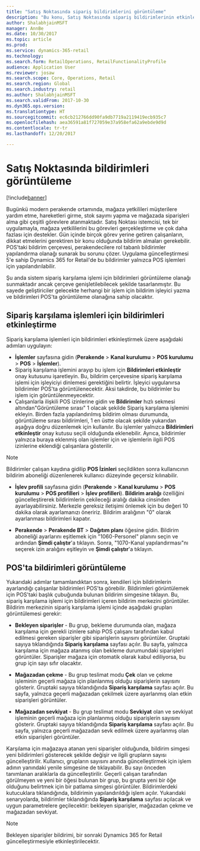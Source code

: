 ```yaml
---
title: "Satış Noktasında sipariş bildirimlerini görüntüleme"
description: "Bu konu, Satış Noktasında sipariş bildirimlerinin etkinleştirilmesini diğer işlemlere genişletilebilen bildirim çerçevesini açıklar."
author: ShalabhjainMSFT
manager: AnnBe
ms.date: 10/30/2017
ms.topic: article
ms.prod: 
ms.service: dynamics-365-retail
ms.technology: 
ms.search.form: RetailOperations, RetailFunctionalityProfile
audience: Application User
ms.reviewer: josaw
ms.search.scope: Core, Operations, Retail
ms.search.region: Global
ms.search.industry: retail
ms.author: ShalabhjainMSFT
ms.search.validFrom: 2017-10-30
ms.dyn365.ops.version: 
ms.translationtype: HT
ms.sourcegitcommit: ec6cb212766dd90fa9db7719a2119419ecb935c7
ms.openlocfilehash: aea36591a81f727059e37a958efa62a9ebde9d9d
ms.contentlocale: tr-tr
ms.lasthandoff: 12/20/2017

---
```


# <a name="display-notifications-in-point-of-sale"></a>Satış Noktasında bildirimleri görüntüleme

[!include[banner](includes/banner.md)]

Bugünkü modern perakende ortamında, mağaza yetkilileri müşterilere yardım etme, hareketleri girme, stok sayımı yapma ve mağazada siparişleri alma gibi çeşitli görevlere atanmaktadır. Satış Noktası istemcisi, tek bir uygulamayla, mağaza yetkililerini bu görevleri gerçekleştirme ve çok daha fazlası için destekler. Gün içinde birçok görev yerine getiren çalışanların, dikkat etmelerini gerektiren bir konu olduğunda bildirim almaları gerekebilir. POS'taki bildirim çerçevesi, perakendecilere rol tabanlı bildirimler yapılandırma olanağı sunarak bu sorunu çözer. Uygulama güncelleştirmesi 5'e sahip Dynamics 365 for Retail'de bu bildirimler yalnızca POS işlemleri için yapılandırılabilir.

Şu anda sistem sipariş karşılama işlemi için bildirimleri görüntüleme olanağı sunmaktadır ancak çerçeve genişletilebilecek şekilde tasarlanmıştır. Bu sayede geliştiriciler gelecekte herhangi bir işlem için bildirim işleyici yazma ve bildirimleri POS'ta görüntüleme olanağına sahip olacaktır.  

## <a name="enable-notifications-for-order-fulfillment-operations"></a>Sipariş karşılama işlemleri için bildirimleri etkinleştirme

Sipariş karşılama işlemleri için bildirimleri etkinleştirmek üzere aşağıdaki adımları uygulayın:

 - **İşlemler** sayfasına gidin (**Perakende** > **Kanal kurulumu** > **POS kurulumu** > **POS** > **İşlemler**).
 - Sipariş karşılama işlemini arayıp bu işlem için **Bildirimleri etkinleştir** onay kutusunu işaretleyin. Bu, bildirim çerçevesine sipariş karşılama işlemi için işleyiciyi dinlemesi gerektiğini belirtir. İşleyici uygulanırsa bildirimler POS'ta görüntülenecektir. Aksi takdirde, bu bildirimler bu işlem için görüntülenmeyecektir.
- Çalışanlarla ilişkili POS izinlerine gidin ve **Bildirimler** hızlı sekmesi altından"Görüntüleme sırası" 1 olacak şekilde Sipariş karşılama işlemini ekleyin. Birden fazla yapılandırılmış bildirim olması durumunda, görüntüleme sırası bildirimleri, 1 en üstte olacak şekilde yukarıdan aşağıya doğru düzenlemek için kullanılır. Bu işlemler yalnızca **Bildirimleri etkinleştir** onay kutusu seçili olduğunda eklenebilir. Ayrıca, bildirimler yalnızca buraya eklenmiş olan işlemler için ve işlemlerin ilgili POS izinlerine eklendiği çalışanlara gösterilir. 

> [!NOTE]
> Bildirimler çalışan kaydına gidilip **POS İzinleri** seçildikten sonra kullanıcının bildirim aboneliği düzenlenerek kullanıcı düzeyinde geçersiz kılınabilir.

 - **İşlev profili** sayfasına gidin (**Perakende** > **Kanal kurulumu** > **POS kurulumu** > **POS profilleri** > **İşlev profilleri**). **Bildirim aralığı** özelliğini güncelleştirerek bildirimlerin çekileceği aralığı dakika cinsinden ayarlayabilirsiniz. Merkezle gereksiz iletişimi önlemek için bu değeri 10 dakika olarak ayarlamanızı öneririz. Bildirim aralığının "0" olarak ayarlanması bildirimleri kapatır.  

 - **Perakende** > **Perakende BT** > **Dağıtım planı** öğesine gidin. Bildirim aboneliği ayarlarını eşitlemek için "1060-Personel" planını seçin ve ardından **Şimdi çalıştır**'a tıklayın. Sonra, "1070-Kanal yapılandırması"nı seçerek izin aralığını eşitleyin ve **Şimdi çalıştır**'a tıklayın. 

## <a name="view-notifications-in-pos"></a>POS'ta bildirimleri görüntüleme

Yukarıdaki adımlar tamamlandıktan sonra, kendileri için bildirimlerin ayarlandığı çalışanlar bildirimleri POS'ta görebilir. Bildirimleri görüntülemek için POS'taki başlık çubuğunda bulunan bildirim simgesine tıklayın. Bu, sipariş karşılama işlemi için bildirimleri içeren bildirim merkezini görüntüler. Bildirim merkezinin sipariş karşılama işlemi içinde aşağıdaki grupları görüntülemesi gerekir: 

- **Bekleyen siparişler** - Bu grup, bekleme durumunda olan, mağaza karşılama için gerekli izinlere sahip POS çalışanı tarafından kabul edilmesi gereken siparişler gibi siparişlerin sayısını görüntüler. Gruptaki sayıya tıklandığında **Sipariş karşılama** sayfası açılır. Bu sayfa, yalnızca karşılama için mağaza atanmış olan bekleme durumundaki siparişleri görüntüler. Siparişler mağaza için otomatik olarak kabul ediliyorsa, bu grup için sayı sıfır olacaktır.

- **Mağazadan çekme** - Bu grup teslimat modu **Çek** olan ve çekme işleminin geçerli mağaza için planlanmış olduğu siparişlerin sayısını gösterir. Gruptaki sayıya tıklandığında **Sipariş karşılama** sayfası açılır. Bu sayfa, yalnızca geçerli mağazadan çekilmek üzere ayarlanmış olan etkin siparişleri görüntüler.

- **Mağazadan sevkiyat** - Bu grup teslimat modu **Sevkiyat** olan ve sevkiyat işleminin geçerli mağaza için planlanmış olduğu siparişlerin sayısını gösterir. Gruptaki sayıya tıklandığında **Sipariş karşılama** sayfası açılır. Bu sayfa, yalnızca geçerli mağazadan sevk edilmek üzere ayarlanmış olan etkin siparişleri görüntüler.

Karşılama için mağazaya atanan yeni siparişler olduğunda, bildirim simgesi yeni bildirimleri gösterecek şekilde değişir ve ilgili grupların sayısı güncelleştirilir. Kullanıcı, grupların sayısını anında güncelleştirmek için işlem adının yanındaki yenile simgesine de tıklayabilir. Bu sayı önceden tanımlanan aralıklarla da güncelleştirilir. Geçerli çalışan tarafından görülmeyen ve yeni bir öğesi bulunan bir grup, bu grupta yeni bir öğe olduğunu belirtmek için bir patlama simgesi görüntüler. Bildirimlerdeki kutucuklara tıklandığında, bildirimin yapılandırıldığı işlem açılır. Yukarıdaki senaryolarda, bildirimler tıklandığında **Sipariş karşılama** sayfası açılacak ve uygun parametrelere geçilecektir: bekleyen siparişler, mağazadan çekme ve mağazadan sevkiyat. 

> [!NOTE]
> Bekleyen siparişler bildirimi, bir sonraki Dynamics 365 for Retail güncelleştirmesiyle etkinleştirilecektir. 


